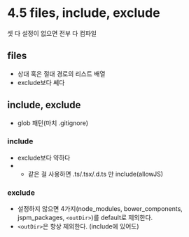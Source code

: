 # 4.5 files, include, exclude

셋 다 설정이 없으면 전부 다 컴파일

## files

- 상대 혹은 절대 경로의 리스트 배열
- exclude보다 쎄다

## include, exclude

- glob 패턴(마치 .gitignore)

### include

- exclude보다 약하다
- - 같은 걸 사용하면 .ts/.tsx/.d.ts 만 include(allowJS)

### exclude

- 설정하지 않으면 4가지(node_modules, bower_components, jspm_packages, `<outDir>`)를 default로 제외한다.
- `<outDir>`은 항상 제외한다. (include에 있어도)
